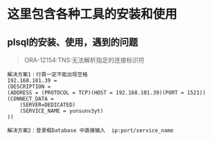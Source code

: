# 这里包含各种工具的安装和使用
## plsql的安装、使用，遇到的问题
> ORA-12154:TNS:无法解析指定的连接标识符

    解决方案1：行首一定不能出现空格
    192.168.101.39 =
    (DESCRIPTION =
    (ADDRESS = (PROTOCOL = TCP)(HOST = 192.168.101.39)(PORT = 1521))
    (CONNECT_DATA =
        (SERVER=DEDICATED)
        (SERVICE_NAME = yunsunv3yt)
    ))

    解决方案2：登录框Database 中直接输入  ip:port/service_name

    
